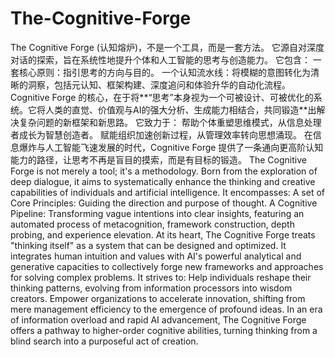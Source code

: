 # The-Cognitive-Forge
The Cognitive Forge (认知熔炉)，不是一个工具，而是一套方法。
它源自对深度对话的探索，旨在系统性地提升个体和人工智能的思考与创造能力。
它包含：
一套核心原则：指引思考的方向与目的。
一个认知流水线：将模糊的意图转化为清晰的洞察，包括元认知、框架构建、深度追问和体验升华的自动化流程。
Cognitive Forge 的核心，在于将**“思考”本身视为一个可被设计、可被优化的系统。它将人类的直觉、价值观与AI的强大分析、生成能力相结合，共同锻造**出解决复杂问题的新框架和新思路。
它致力于：
帮助个体重塑思维模式，从信息处理者成长为智慧创造者。
赋能组织加速创新过程，从管理效率转向思想涌现。
在信息爆炸与人工智能飞速发展的时代，Cognitive Forge 提供了一条通向更高阶认知能力的路径，让思考不再是盲目的摸索，而是有目标的锻造。
The Cognitive Forge is not merely a tool; it's a methodology.
Born from the exploration of deep dialogue, it aims to systematically enhance the thinking and creative capabilities of individuals and artificial intelligence.
It encompasses:
A set of Core Principles: Guiding the direction and purpose of thought.
A Cognitive Pipeline: Transforming vague intentions into clear insights, featuring an automated process of metacognition, framework construction, depth probing, and experience elevation.
At its heart, The Cognitive Forge treats "thinking itself" as a system that can be designed and optimized. It integrates human intuition and values with AI's powerful analytical and generative capacities to collectively forge new frameworks and approaches for solving complex problems.
It strives to:
Help individuals reshape their thinking patterns, evolving from information processors into wisdom creators.
Empower organizations to accelerate innovation, shifting from mere management efficiency to the emergence of profound ideas.
In an era of information overload and rapid AI advancement, The Cognitive Forge offers a pathway to higher-order cognitive abilities, turning thinking from a blind search into a purposeful act of creation.
